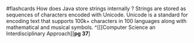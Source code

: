 #flashcards 
How does Java store strings internally
?
Strings are stored as sequences of characters encoded with Unicode. 
Unicode is a standard for encoding text that supports 100k+ characters in 100 languages along with mathematical and musical symbols. ^[[[Computer Science an Interdisciplinary Approach]]**pg 37**]
<!--SR:!2022-10-03,1,230-->
